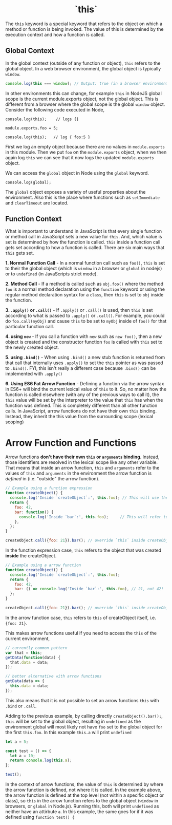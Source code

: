 <div align="center">
  <h1> `this` </h1>
</div>

The `this` keyword is a special keyword that refers to the object on which a method or function is being invoked. The value of this is determined by the execution context and how a function is called.

## Global Context

In the global context (outside of any function or object), `this` refers to the global object. In a web browser environment, the global object is typically `window`.

```JavaScript
console.log(this === window); // Output: true (in a browser environment)
```

In other environments this can change, for example `this` in NodeJS global scope is the current module.exports object, not the global object. This is different from a browser where the global scope is the global `window` object. Consider the following code executed in Node,

```Node
console.log(this);    // logs {}

module.exports.foo = 5;

console.log(this);   // log { foo:5 }
```

First we log an empty object because there are no values in `module.exports` in this module. Then we put `foo` on the `module.exports` object, when we then again log `this` we can see that it now logs the updated `module.exports` object.

We can access the `global` object in Node using the `global` keyword.

```Node
console.log(global);
```

The `global` object exposes a variety of useful properties about the environment. Also this is the place where functions such as `setImmediate` and `clearTimeout` are located.

## Function Context
What is important to understand in JavaScript is that every single function or method call in JavaScript sets a new value for `this`. And, which value is set is determined by how the function is called. `this` inside a function call gets set according to how a function is called. There are six main ways that `this` gets set.

**1. Normal Function Call** - In a normal function call such as `foo()`, `this` is set to their the global object (which is `window` in a browser or `global` in nodejs) or to `undefined` (in JavaScripts strict mode).

**2. Method Call** - If a method is called such as `obj.foo()` where the method `foo` is a normal method declaration using the `function` keyword or using the regular method declaration syntax for a `class`, then `this` is set to `obj` inside the function.

**3. `.apply()` or `.call()`** - If `.apply()` or `.call()` is used, then `this` is set according to what is passed to `.apply()` or `.call()`. For example, you could do `foo.call(myObj)` and cause `this` to be set to `myObj` inside of `foo()` for that particular function call.

**4. using `new`** - If you call a function with `new` such as `new foo()`, then a new object is created and the constructor function `foo` is called with `this` set to the newly created object.

**5. using `.bind()`** - When using `.bind()` a new stub function is returned from that call that internally uses `.apply()` to set the `this` pointer as was passed to `.bind()`. FYI, this isn't really a different case because `.bind()` can be implemented with `.apply()`

**6. Using ES6 Fat Arrow Function** - Defining a function via the arrow syntax in ES6+ will bind the current lexical value of `this` to it. So, no matter how the function is called elsewhere (with any of the previous ways to call it), the `this` value will be set by the interpreter to the value that `this` has when the function was defined. This is completely different than all other function calls. In JavaScript, arrow functions do not have their own `this` binding. Instead, they inherit the this value from the surrounding scope (lexical scoping)

# Arrow Function and Functions

Arrow functions **don't have their own `this` or `arguments` binding**. Instead, those identifiers are resolved in the lexical scope like any other variable. That means that inside an arrow function, `this` and `arguments` refer to the values of `this` and `arguments` in the environment the arrow function is *defined* in (i.e. "outside" the arrow function).

```JavaScript
// Example using a function expression
function createObject() {
  console.log('Inside `createObject`:', this.foo); // This will use the provided 'foo', i.e. 21
  return {
    foo: 42,
    bar: function() {
      console.log('Inside `bar`:', this.foo);     // This will refer to the 'foo' inside the object, i.e. 42
    },
  };
}

createObject.call({foo: 21}).bar(); // override `this` inside createObject with the provided object.
```

In the function expression case, `this` refers to the object that was created **inside** the createObject.

```JavaScript
// Example using a arrow function
function createObject() {
  console.log('Inside `createObject`:', this.foo);
  return {
    foo: 42,
    bar: () => console.log('Inside `bar`:', this.foo), // 21, not 42!
  };
}

createObject.call({foo: 21}).bar(); // override `this` inside createObject
```

In the arrow function case, `this` refers to `this` of createObject itself, i.e. `{foo: 21}`.

This makes arrow functions useful if you need to access the `this` of the current environment,

```JavaScript
// currently common pattern
var that = this;
getData(function(data) {
  that.data = data;
});

// better alternative with arrow functions
getData(data => {
  this.data = data;
});
```

This also means that it is not possible to set an arrow functions `this` with `.bind` or `.call`.

Adding to the previous example, by calling directly `createObject().bar();`, `this` will be set to the global object, resulting in `undefined` as the environment global will most likely not have `foo` set to the global object for the first `this.foo`.
In this example `this.a` will print `undefined`

```JavaScript
let a = 5;

const test = () => {
  let a = 10;
  return console.log(this.a);
};

test();
```
In the context of arrow functions, the value of `this` is determined by where the arrow function is defined, not where it is called. In the example above, the arrow function is defined at the top level (not within a specific object or class), so `this` in the arrow function refers to the global object (`window` in browsers, or `global` in Node.js). Running this, both will print `undefined` as neither have an attirbute `a`. In this example, the same goes for if it was defined using `function test() {`
